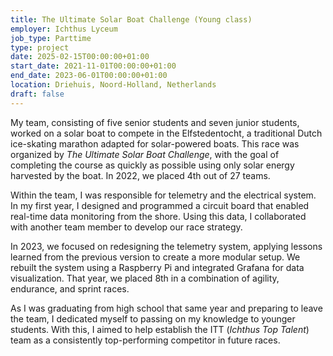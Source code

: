 ```yaml
---
title: The Ultimate Solar Boat Challenge (Young class)
employer: Ichthus Lyceum
job_type: Parttime
type: project
date: 2025-02-15T00:00:00+01:00
start_date: 2021-11-01T00:00:00+01:00
end_date: 2023-06-01T00:00:00+01:00
location: Driehuis, Noord-Holland, Netherlands
draft: false
---
```

My team, consisting of five senior students and seven junior students, worked on a solar boat to compete in the Elfstedentocht, a traditional Dutch ice-skating marathon adapted for solar-powered boats. This race was organized by *The Ultimate Solar Boat Challenge*, with the goal of completing the course as quickly as possible using only solar energy harvested by the boat. In 2022, we placed 4th out of 27 teams.  

Within the team, I was responsible for telemetry and the electrical system. In my first year, I designed and programmed a circuit board that enabled real-time data monitoring from the shore. Using this data, I collaborated with another team member to develop our race strategy.  

In 2023, we focused on redesigning the telemetry system, applying lessons learned from the previous version to create a more modular setup. We rebuilt the system using a Raspberry Pi and integrated Grafana for data visualization. That year, we placed 8th in a combination of agility, endurance, and sprint races.  

As I was graduating from high school that same year and preparing to leave the team, I dedicated myself to passing on my knowledge to younger students. With this, I aimed to help establish the ITT (*Ichthus Top Talent*) team as a consistently top-performing competitor in future races.